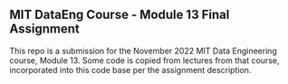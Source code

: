 ## MIT DataEng Course - Module 13 Final Assignment

This repo is a submission for the November 2022 MIT Data Engineering course, Module 13.  Some code is copied from lectures from that course, incorporated into this code base per the assignment description.